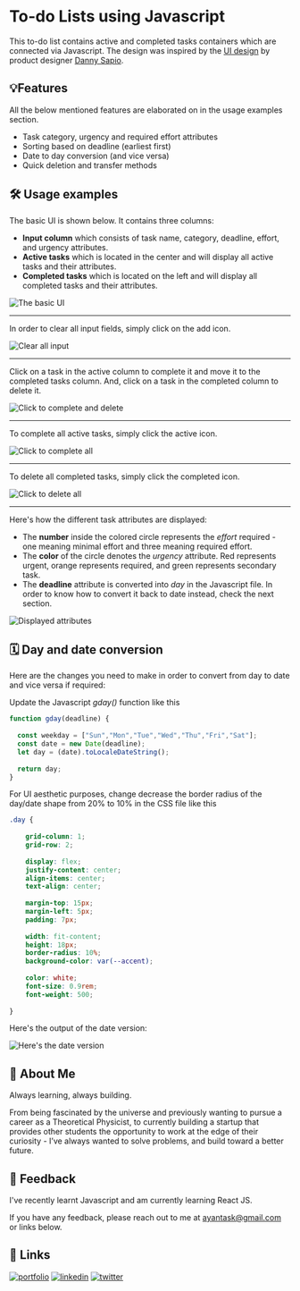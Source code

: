
# To-do Lists using Javascript

This to-do list contains active and completed tasks containers which are connected via Javascript. The design was inspired by the [UI design](https://www.figma.com/community/file/1182683143786000762) by product designer [Danny Sapio](https://www.dannysapio.com/).
## 💡Features

All the below mentioned features are elaborated on in the usage examples section.

- Task category, urgency and required effort attributes
- Sorting based on deadline (earliest first)
- Date to day conversion (and vice versa)
- Quick deletion and transfer methods


## 🛠️ Usage examples

The basic UI is shown below. It contains three columns:
- **Input column** which consists of task name, category, deadline, effort, and urgency attributes.
- **Active tasks** which is located in the center and will display all active tasks and their attributes.
- **Completed tasks** which is located on the left and will display all completed tasks and their attributes.

![The basic UI](https://user-images.githubusercontent.com/91128540/218273165-cbe39f50-ebc9-4a51-8750-d0ccc27b845f.jpeg)

---

In order to clear all input fields, simply click on the add icon.

![Clear all input](https://user-images.githubusercontent.com/91128540/218273308-80766b34-e593-4d3b-b809-c01eb85ce011.jpeg)

---

Click on a task in the active column to complete it and move it to the completed tasks column. And, click on a task in the completed column to delete it.

![Click to complete and delete](https://user-images.githubusercontent.com/91128540/218273434-8756145b-07bd-4b30-a919-bd96e7c952b6.jpeg)

---

To complete all active tasks, simply click the active icon.

![Click to complete all](https://user-images.githubusercontent.com/91128540/218273517-f2b1f2a2-724e-42c4-abfd-3e1a774dc9fa.jpeg)

---

To delete all completed tasks, simply click the completed icon.

![Click to delete all](https://user-images.githubusercontent.com/91128540/218273625-168b2519-0b3f-418b-8463-53549b845a7c.jpeg)

---

Here's how the different task attributes are displayed:
- The **number** inside the colored circle represents the *effort* required - one meaning minimal effort and three meaning required effort.
- The **color** of the circle denotes the *urgency* attribute. Red represents urgent, orange represents required, and green represents secondary task.
- The **deadline** attribute is converted into *day* in the Javascript file. In order to know how to convert it back to date instead, check the next section.

![Displayed attributes](https://user-images.githubusercontent.com/91128540/218273811-306536a4-120f-4ab1-8423-3d857f0d63a3.jpeg)

## 🗓️ Day and date conversion

Here are the changes you need to make in order to convert from day to date and vice versa if required:

Update the Javascript *gday()* function like this
```javascript
function gday(deadline) {
  
  const weekday = ["Sun","Mon","Tue","Wed","Thu","Fri","Sat"];
  const date = new Date(deadline);
  let day = (date).toLocaleDateString();
  
  return day;
}
```

For UI aesthetic purposes, change decrease the border radius of the day/date shape from 20% to 10% in the CSS file like this
```css
.day {
    
    grid-column: 1;
    grid-row: 2;
    
    display: flex;
    justify-content: center;
    align-items: center;
    text-align: center;
    
    margin-top: 15px;
    margin-left: 5px;
    padding: 7px;
    
    width: fit-content;
    height: 18px;
    border-radius: 10%;
    background-color: var(--accent);
    
    color: white;
    font-size: 0.9rem;
    font-weight: 500;
    
}
```

Here's the output of the date version:

![Here's the date version](https://user-images.githubusercontent.com/91128540/218274108-296e83f1-564b-4287-84fe-207a11232e1d.jpeg)


## 🚀 About Me
Always learning, always building.

From being fascinated by the universe and previously wanting to pursue a career as a Theoretical Physicist, to currently building a startup that provides other students the opportunity to work at the edge of their curiosity - I’ve always wanted to solve problems, and build toward a better future.


## 📧 Feedback

I've recently learnt Javascript and am currently learning React JS.

If you have any feedback, please reach out to me at ayantask@gmail.com or links below.
## 🔗 Links
[![portfolio](https://img.shields.io/badge/my_portfolio-000?style=for-the-badge&logo=ko-fi&logoColor=white)](https://www.isophote.com/ayan)
[![linkedin](https://img.shields.io/badge/linkedin-0A66C2?style=for-the-badge&logo=linkedin&logoColor=white)](https://www.linkedin.com/in/ayanahmad/)
[![twitter](https://img.shields.io/badge/twitter-1DA1F2?style=for-the-badge&logo=twitter&logoColor=white)](https://twitter.com/ayanergy)
